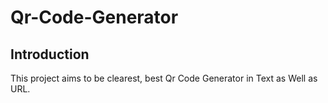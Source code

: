 # Qr-Code-Generator

Introduction
--------------
This project aims to be clearest, best Qr Code Generator in Text as Well as URL.
